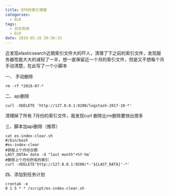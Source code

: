 ```yaml
---
title: EFK的索引清理
categories:
  - ELK
tags:
  - 日志系统
  - ELK
date: 2018-05-16 20:36:33
---
```


近发现elasticsearch近期索引文件大的吓人，清理了下之前的索引文件，发现服务器性能大大的减轻了一半，想一直保留近一个月的索引文件，但是又不想每个月手动清楚，在此写了一个小脚本

一、 手动删除
```
rm -rf *2016-07-*
```

二、api删除

```
curl -XDELETE 'http://127.0.0.1:9200/logstash-2017-10-*'
```

清理掉了所有 7月份的索引文件，我发现curl 删除比rm删除要快出很多

三、脚本加api删除（推荐）

```
cat es-index-clear.sh
#/bin/bash
#es-index-clear
#获取上个月份日期
LAST_DATA=`date -d "last month"+%Y-%m`
#删除上个月份所有的索引
curl -XDELETE'http://127.0.0.1:9200/*-'${LAST_DATA}'-*'
```

四、添加到任务计划
```
crontab -e
0 1 5 * * /script/es-index-clear.sh
```
